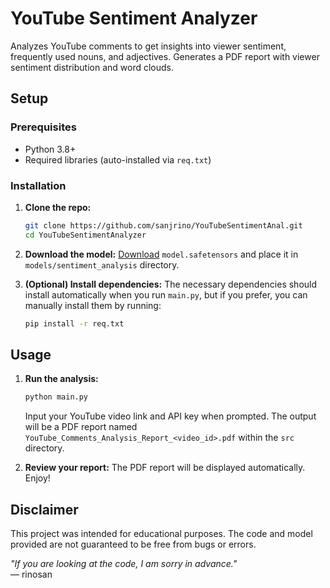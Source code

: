 # YouTube Sentiment Analyzer
Analyzes YouTube comments to get insights into viewer sentiment, frequently used nouns, and adjectives. Generates a PDF report with viewer sentiment distribution and word clouds.

## Setup
### Prerequisites
- Python 3.8+
- Required libraries (auto-installed via `req.txt`)

### Installation
1. **Clone the repo:**
   ```bash
   git clone https://github.com/sanjrino/YouTubeSentimentAnal.git
   cd YouTubeSentimentAnalyzer
   ```
2. **Download the model:**
   [Download](https://drive.google.com/drive/folders/12vEgQzEx3cIuglwueAydBsIMoLbjlWvL?usp=sharing) `model.safetensors` and place it in `models/sentiment_analysis` directory.

3. **(Optional) Install dependencies:**
   The necessary dependencies should install automatically when you run `main.py`, but if you prefer, you can manually install them by running:
   ```bash
   pip install -r req.txt
   ```

## Usage
1. **Run the analysis:**
   ```bash
   python main.py
   ```
   Input your YouTube video link and API key when prompted. The output will be a PDF report named `YouTube_Comments_Analysis_Report_<video_id>.pdf` within the `src` directory.

2. **Review your report:**
   The PDF report will be displayed automatically. Enjoy!

## Disclaimer
This project was intended for educational purposes. The code and model provided are not guaranteed to be free from bugs or errors.

*"If you are looking at the code, I am sorry in advance."*  
— rinosan
